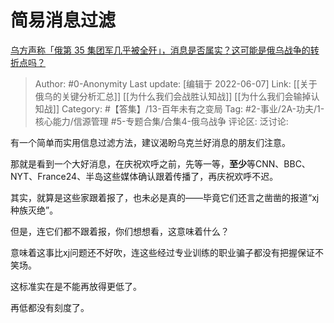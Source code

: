 # 简易消息过滤
[乌方声称「俄第 35 集团军几乎被全歼」，消息是否属实？这可能是俄乌战争的转折点吗？](https://www.zhihu.com/question/536131153/answer/2517389342)

> Author: #0-Anonymity
> Last update: [编辑于 2022-06-07]
> Link: [[关于俄乌的关键分析汇总]] [[为什么我们会战胜认知战]] [[为什么我们会输掉认知战]]
> Category: #【答集】/13-百年未有之变局
> Tag: #2-事业/2A-功夫/1-核心能力/信源管理 #5-专题合集/合集4-俄乌战争
> 评论区:
> 泛讨论:

有一个简单而实用信息过滤方法，建议渴盼乌克兰好消息的朋友们注意。

那就是看到一个大好消息，在庆祝欢呼之前，先等一等，**至少**等CNN、BBC、NYT、France24、半岛这些媒体确认跟着传播了，再庆祝欢呼不迟。

其实，就算是这些家跟着报了，也未必是真的——毕竟它们还言之凿凿的报道“xj种族灭绝”。

但是，连它们都不跟着报，你们想想看，这意味着什么？

意味着这事比xj问题还不好吹，连这些经过专业训练的职业骗子都没有把握保证不笑场。

这标准实在是不能再放得更低了。

再低都没有刻度了。
